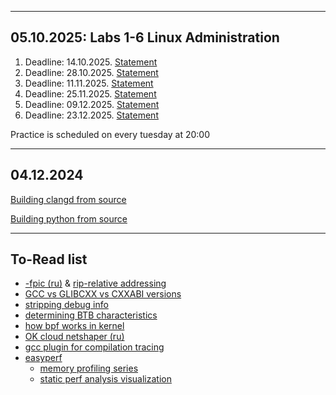 
---

## 05.10.2025: Labs 1-6 Linux Administration
1. Deadline: 14.10.2025. [Statement](assets/admin-lab1-2025.pdf)
1. Deadline: 28.10.2025. [Statement](assets/admin-lab2-2025.pdf)
1. Deadline: 11.11.2025. [Statement](assets/admin-lab3-2025.pdf)
1. Deadline: 25.11.2025. [Statement](assets/admin-lab4-2025.pdf)
1. Deadline: 09.12.2025. [Statement](assets/admin-lab5-2025.pdf)
1. Deadline: 23.12.2025. [Statement](assets/admin-lab6-2025.pdf)

Practice is scheduled on every tuesday at 20:00

---

## 04.12.2024
[Building clangd from source](articles/2024-12-04-clangd.md)

[Building python from source](articles/2024-12-04-python.md)

---

## To-Read list
- [-fpic (ru)](https://habr.com/ru/companies/badoo/articles/324616) & [rip-relative addressing](http://www.codegurus.be/Programming/riprelativeaddressing_en.htm)
- [GCC vs GLIBCXX vs CXXABI versions](https://gcc.gnu.org/onlinedocs/libstdc++/manual/abi.html)
- [stripping debug info](https://stackoverflow.com/a/866731/17549962)
- [determining BTB characteristics](https://stackoverflow.com/questions/38512886/btb-size-for-haswell-sandy-bridge-ivy-bridge-and-skylake)
- [how bpf works in kernel](https://www.kernel.org/doc/Documentation/networking/filter.txt)
- [OK cloud netshaper (ru)](https://habr.com/ru/companies/odnoklassniki/articles/572206)
- [gcc plugin for compilation tracing](https://github.com/royjacobson/externis/tree/main)
- [easyperf](https://easyperf.net)
    - [memory profiling series](https://easyperf.net/blog/2024/02/12/Memory-Profiling-Part1)
    - [static perf analysis visualization](https://easyperf.net/blog/2022/05/11/Visualizing-Performance-Critical-Dependency-Chains)
